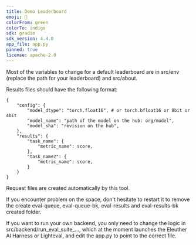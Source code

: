 ```yaml
---
title: Demo Leaderboard
emoji: 🥇
colorFrom: green
colorTo: indigo
sdk: gradio
sdk_version: 4.4.0
app_file: app.py
pinned: true
license: apache-2.0
---
```


Most of the variables to change for a default leaderboard are in src/env (replace the path for your leaderboard) and src/about.

Results files should have the following format:
```
{
    "config": {
        "model_dtype": "torch.float16", # or torch.bfloat16 or 8bit or 4bit
        "model_name": "path of the model on the hub: org/model",
        "model_sha": "revision on the hub",
    },
    "results": {
        "task_name": {
            "metric_name": score,
        },
        "task_name2": {
            "metric_name": score,
        }
    }
}
```

Request files are created automatically by this tool.

If you encounter problem on the space, don't hesitate to restart it to remove the create eval-queue, eval-queue-bk, eval-results and eval-results-bk created folder.

If you want to run your own backend, you only need to change the logic in src/backend/run_eval_suite_..., which at the moment launches the Eleuther AI Harness or Lighteval, and edit the app.py to point to the correct file.